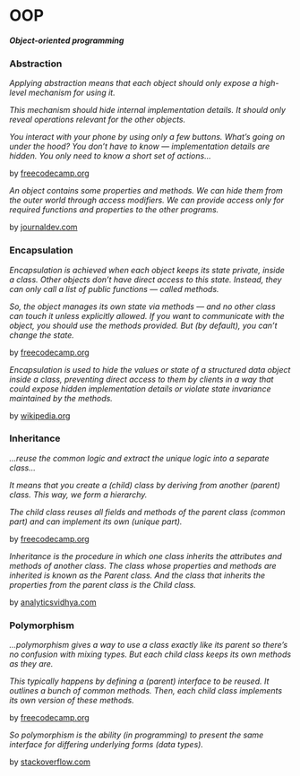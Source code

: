 # OOP

<b><i>Object-oriented programming</i></b>

### Abstraction

<p><i>Applying abstraction means that each object should only expose a high-level mechanism for using it.</i></p>

<p><i>This mechanism should hide internal implementation details. It should only reveal operations
relevant for the other objects.</i></p>

<p><i>You interact with your phone by using only a few buttons. What’s going on under the hood? You don’t have to know — implementation details are hidden. You only need to know a short set of actions...</i></p>

by [freecodecamp.org](https://www.freecodecamp.org/news/object-oriented-programming-concepts-21bb035f7260/)

<p><i>An object contains some properties and methods. We can hide them from the outer world through access modifiers. We can provide access only for required functions and properties to the other programs.</i></p>

by [journaldev.com](https://www.journaldev.com/33191/what-is-abstraction-in-oops)

### Encapsulation

<p><i>Encapsulation is achieved when each object keeps its state private, inside a class. Other objects
don’t have direct access to this state. Instead, they can only call a list of public functions —
called methods.</i></p>

<p><i>So, the object manages its own state via methods — and no other class can touch it unless explicitly
allowed. If you want to communicate with the object, you should use the methods provided. But (by
default), you can’t change the state.</i></p>

by [freecodecamp.org](https://www.freecodecamp.org/news/object-oriented-programming-concepts-21bb035f7260/)

<p><i>Encapsulation is used to hide the values or state of a structured data object inside a class,
preventing direct access to them by clients in a way that could expose hidden implementation details
or violate state invariance maintained by the methods.</i></p>

by [wikipedia.org](https://en.wikipedia.org/wiki/Encapsulation_(computer_programming))

### Inheritance

<p><i>...reuse the common logic and extract the unique logic into a separate class...</i></p>

<p><i>It means that you create a (child) class by deriving from another (parent) class. This way, we form a hierarchy.</i></p>

<p><i>The child class reuses all fields and methods of the parent class (common part) and can implement its own (unique part).</i></p>

by [freecodecamp.org](https://www.freecodecamp.org/news/object-oriented-programming-concepts-21bb035f7260/)

<p><i>Inheritance is the procedure in which one class inherits the attributes and methods of another
class. The class whose properties and methods are inherited is known as the Parent class. And the
class that inherits the properties from the parent class is the Child class.</i></p>

by [analyticsvidhya.com](https://www.analyticsvidhya.com/blog/2020/10/inheritance-object-oriented-programming/)

### Polymorphism

<p><i>...polymorphism gives a way to use a class exactly like its parent so there’s no confusion with mixing types. But each child class keeps its own methods as they are.</i></p>

<p><i>This typically happens by defining a (parent) interface to be reused. It outlines a bunch of common methods. Then, each child class implements its own version of these methods.</i></p>

by [freecodecamp.org](https://www.freecodecamp.org/news/object-oriented-programming-concepts-21bb035f7260/)

<p><i>So polymorphism is the ability (in programming) to present the same interface for differing underlying forms (data types).</i></p>

by [stackoverflow.com](https://stackoverflow.com/questions/1031273/what-is-polymorphism-what-is-it-for-and-how-is-it-used)
